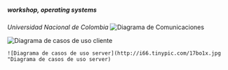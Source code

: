#####  workshop, operating systems
  *Universidad Nacional de Colombia*
  ![Diagrama de Comunicaciones](http://i67.tinypic.com/2yznbxj.png "Diagrama de comunicaciones")
  
  ![Diagrama de casos de uso cliente](http://i64.tinypic.com/e7nhuh.jpg "Diagrama de casos de uso cliente")

    ![Diagrama de casos de uso server](http://i66.tinypic.com/17bo1x.jpg "Diagrama de casos de uso server)
  
